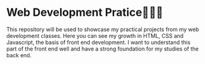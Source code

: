 # Web Development Pratice👩🏽‍💻 
This repository will be used to showcase my practical projects from my web development classes. Here you can see my growth in HTML, CSS and Javascript, the basis of front end development. 
I want to understand this part of the front end well and have a strong foundation for my studies of the back end.
